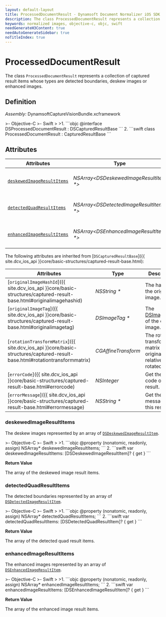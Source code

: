 ```yaml
---
layout: default-layout
title: ProcessedDocumentResult - Dynamsoft Document Normalizer iOS SDK API Reference
description: The class ProcessedDocumentResult represents a collection of captured result items whose type are normalized images.
keywords: normalized images, objective-c, objc, swift
needGenerateH3Content: true
needAutoGenerateSidebar: true
noTitleIndex: true
---
```


# ProcessedDocumentResult

The class `ProcessedDocumentResult` represents a collection of captured result items whose types are detected boundaries, deskew images or enhanced images.

## Definition

*Assembly:* DynamsoftCaptureVisionBundle.xcframework

<div class="sample-code-prefix"></div>
>- Objective-C
>- Swift
>
>1. 
```objc
@interface DSProcessedDocumentResult : DSCapturedResultBase
```
2. 
```swift
class ProcessedDocumentResult : CapturedResultBase
```

## Attributes

| Attributes | Type | Description |
| ---------- | ---- | ----------- |
| [`deskewedImageResultItems`](#deskewedimageresultitems) | *NSArray<DSDeskewedImageResultItem \*>* | The deskew images represented by an array of [`DeskewedImageResultItem`](deskewed-image-result-item.md). |
| [`detectedQuadResultItems`](#detectedquadresultitems) | *NSArray<DSDetectedImageResultItem \*>* | The detected boundaries represented by an array of [`DetectedImageResultItem`](detected-image-result-item.md). |
| [`enhancedImageResultItems`](#enhancedimageresultitems) | *NSArray<DSEnhancedImageResultItem \*>* | The enhanced images represented by an array of [`EnhancedImageResultItem`](enhanced-image-result-item.md). |

The following attributes are inherited from [`DSCapturedResultBase`]({{ site.dcv_ios_api }}core/basic-structures/captured-result-base.html):

| Attributes | Type | Description |
| ---------- | ---- | ----------- |
| [`originalImageHashId`]({{ site.dcv_ios_api }}core/basic-structures/captured-result-base.html#originalimagehashid) | *NSString \** | The hash id of the original image. |
| [`originalImageTag`]({{ site.dcv_ios_api }}core/basic-structures/captured-result-base.html#originalimagetag) | *DSImageTag \** | The [DSImageTag](image-tag.md) of the original image. |
| [`rotationTransformMatrix`]({{ site.dcv_ios_api }}core/basic-structures/captured-result-base.html#rotationtransformmatrix) | *CGAffineTransform* | The rotation transformation matrix of the original image relative to the rotated image. |
| [`errorCode`]({{ site.dcv_ios_api }}core/basic-structures/captured-result-base.html#errorcode) | *NSInteger* | Get the error code of this result. |
| [`errorMessage`]({{ site.dcv_ios_api }}core/basic-structures/captured-result-base.html#errormessage) | *NSString \** | Get the error message of this result. |

### deskewedImageResultItems

The deskew images represented by an array of [`DSDeskewedImageResultItem`](deskewed-image-result-item.md).

<div class="sample-code-prefix"></div>
>- Objective-C
>- Swift
>
>1. 
```objc
@property (nonatomic, readonly, assign) NSArray<DSDeskewedImageResultItem *>* deskewedImageResultItems;
```
2. 
```swift
var deskewedImageResultItems: [DSDeskewedImageResultItem]? { get }
```

**Return Value**

The array of the deskewed image result items.

### detectedQuadResultItems

The detected boundaries represented by an array of [`DSDetectedImageResultItem`](detected-image-result-item.md).

<div class="sample-code-prefix"></div>
>- Objective-C
>- Swift
>
>1. 
```objc
@property (nonatomic, readonly, assign) NSArray<DSDetectedQuadResultItem*>* detectedQuadResultItems;
```
2. 
```swift
var detectedQuadResultItems: [DSDetectedQuadResultItem]? { get }
```

**Return Value**

The array of the detected quad result items.

### enhancedImageResultItems

The enhanced images represented by an array of [`DSEnhancedImageResultItem`](enhanced-image-result-item.md).

<div class="sample-code-prefix"></div>
>- Objective-C
>- Swift
>
>1. 
```objc
@property (nonatomic, readonly, assign) NSArray<DSEnhancedImageResultItem*>* enhancedImageResultItems;
```
2. 
```swift
var enhancedImageResultItems: [DSEnhancedImageResultItem]? { get }
```

**Return Value**

The array of the enhanced image result items.
